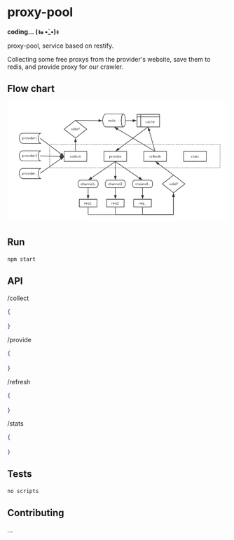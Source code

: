 proxy-pool
=========

<b>coding... (ง๑ •̀_•́)ง </b>

proxy-pool, service based on restify.

Collecting some free proxys from the provider's website, save them to redis, and provide proxy for our crawler.

## Flow chart

![flow chart](proxy-pool.png)

## Run

```bash
npm start
```

## API

/collect

```json
{

}
```

/provide

```json
{

}
```

/refresh

```json
{

}
```

/stats

```json
{

}
```


## Tests

```bash
no scripts
```

## Contributing

...
